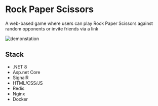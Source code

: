 # Rock Paper Scissors
A web-based game where users can play Rock Paper Scissors against random opponents or invite friends via a link

![demonstation](https://github.com/user-attachments/assets/df82e33b-e126-408b-adc4-4735b1115aab)

## Stack
- .NET 8
- Asp.net Core
- SignalR
- HTML/CSS/JS
- Redis
- Nginx
- Docker
